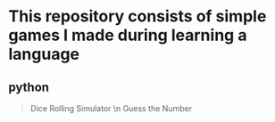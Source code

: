 # This repository consists of simple games I made during learning a language

## python
>  Dice Rolling Simulator
\n
>  Guess the Number
